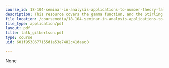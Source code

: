 ```yaml
---
course_id: 18-104-seminar-in-analysis-applications-to-number-theory-fall-2006
description: This resource covers the gamma function, and the Stirling's formula.
file_location: /coursemedia/18-104-seminar-in-analysis-applications-to-number-theory-fall-2006/601f9538677155d1a53e7482c41daac8_talk_gilbertson.pdf
file_type: application/pdf
layout: pdf
title: talk_gilbertson.pdf
type: course
uid: 601f9538677155d1a53e7482c41daac8

---
```

None